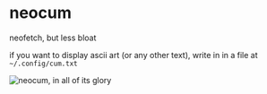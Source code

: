 # neocum
neofetch, but less bloat

if you want to display ascii art (or any other text), write in in a file at `~/.config/cum.txt`

![neocum, in all of its glory](https://i.ibb.co/Qj9SR6b/image.png)
